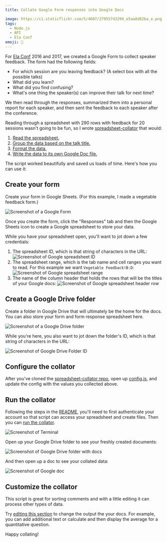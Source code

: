 ```yaml
---
title: Collate Google Form responses into Google Docs

image: https://c1.staticflickr.com/5/4607/27955743299_e5aa8d82ba_o.png
tags:
  - Node.js
  - API
  - Ela Conf
emoji: 📁
---
```


For [Ela Conf](http://elaconf.com) 2016 and 2017, we created a Google Form to collect speaker feedback. The form had the following fields:

- For which session are you leaving feedback? (A select box with all the possible talks)
- What did you learn?
- What did you find confusing?
- What's one thing the speaker(s) can improve their talk for next time?

We then read through the responses, summarized them into a personal report for each speaker, and then sent the feedback to each speaker after the conference.

Reading through a spreadsheet with 290 rows with feedback for 20 sessions wasn't going to be fun, so I wrote [spreadsheet-collator](https://github.com/katydecorah/spreadsheet-collator/) that would:

1. [Read the spreadsheet.](https://github.com/katydecorah/spreadsheet-collator/blob/59e312affe5ac32eabf47a879cc7f1cdcea3bbc4/index.js#L16-L35)
2. [Group the data based on the talk title.](https://github.com/katydecorah/spreadsheet-collator/blob/59e312affe5ac32eabf47a879cc7f1cdcea3bbc4/index.js#L42)
3. [Format the data.](https://github.com/katydecorah/spreadsheet-collator/blob/59e312affe5ac32eabf47a879cc7f1cdcea3bbc4/index.js#L87-L96)
4. [Write the data to its own Google Doc file.](https://github.com/katydecorah/spreadsheet-collator/blob/59e312affe5ac32eabf47a879cc7f1cdcea3bbc4/index.js#L62-L85)

The script worked beautifully and saved us loads of time. Here's how you can use it:

## Create your form

Create your form in Google Sheets. (For this example, I made a vegetable feedback form.)

![Screenshot of a Google Form](https://c1.staticflickr.com/5/4629/39734271961_330feb9a1a_o.png)

Once you create the form, click the "Responses" tab and then the Google Sheets icon to create a Google spreadsheet to store your data.

While you have your spreadsheet open, you'll want to jot down a few credentials:

1. The spreadsheet ID, which is that string of characters in the URL:
   ![Screenshot of Google spreadsheet ID](https://c1.staticflickr.com/5/4707/39702871512_674448cc63_o.png)
2. The spreadsheet range, which is the tab name and cell ranges you want to read. For this example we want `Vegetable Feedback!B:D`:
   ![Screenshot of Google spreadsheet range](https://c1.staticflickr.com/5/4631/39702871792_ee4d2daf2c_o.png)
3. The name of the column header that holds the rows that will be the titles of your Google docs:
   ![Screenshot of Google spreadsheet header row](https://c1.staticflickr.com/5/4662/39734272281_47ce959bb8_o.png)

## Create a Google Drive folder

Create a folder in Google Drive that will ultimately be the home for the docs. You can also store your form and form response spreadsheet here.

![Screenshot of a Google Drive folder](https://c1.staticflickr.com/5/4661/39734272331_af7926a36c_o.png)

While you're here, you also want to jot down the folder's ID, which is that string of characters in the URL:

![Screenshot of Google Drive Folder ID](https://c1.staticflickr.com/5/4650/24864818327_42066d52b2_o.png)

## Configure the collator

After you've cloned the [spreadsheet-collator repo](https://github.com/katydecorah/spreadsheet-collator/), open up [config.js](https://github.com/katydecorah/spreadsheet-collator/blob/master/config.js), and update the config with the values you collected above.

## Run the collator

Following the steps in the [README](https://github.com/katydecorah/spreadsheet-collator#authenticate-and-run), you'll need to first authenticate your account so that script can access your spreadsheet and create files. Then you can [run the collator](https://github.com/katydecorah/spreadsheet-collator#run-the-script).

![Screenshot of Terminal](https://c1.staticflickr.com/5/4751/39734272401_73e655c530_o.png)

Open up your Google Drive folder to see your freshly created documents:

![Screenshot of Google Drive folder with docs](https://c1.staticflickr.com/5/4711/39702871972_5319836e8a_o.png)

And then open up a doc to see your collated data:

![Screenshot of Google doc](https://c1.staticflickr.com/5/4758/24864818507_6ea0f68953_o.png)

## Customize the collator

This script is great for sorting comments and with a little editing it can process other types of data.

Try [editing this section](https://github.com/katydecorah/spreadsheet-collator/blob/59e312affe5ac32eabf47a879cc7f1cdcea3bbc4/index.js#L87-L96) to change the output the your docs. For example, you can add additional text or calculate and then display the average for a quantitative question.

Happy collating!
